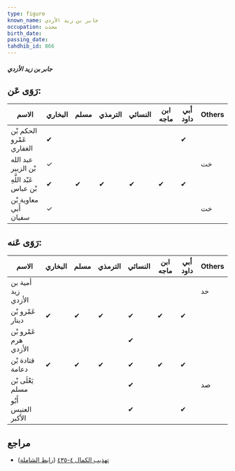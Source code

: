 ```yaml
---
type: figure
known_name: جابر بن زيد الأزدي
occupation: محدث
birth_date:
passing_date:
tahdhib_id: 866
---
```

##### جابر بن زيد الأزدي

## رَوَى عَن:
| الاسم                    | البخاري | مسلم | الترمذي | النسائي | ابن ماجه | أبي داود | Others |
| ------------------------ | ------- | ---- | ------- | ------- | -------- | -------- | ------ |
| الحكم بْن عَمْرو الغفاري | ✔       |      |         |         |          | ✔        |        |
| عبد الله بْن الزبير      | ✓       |      |         |         |          |          | خت     |
| عَبْد اللَّهِ بْن عباس   | ✔       | ✔    | ✔       | ✔       | ✔        | ✔        |        |
| معاوية بْن أَبي سفيان    | ✓       |      |         |         |          |          | خت     |
## رَوَى عَنه:
| الاسم                 | البخاري | مسلم | الترمذي | النسائي | ابن ماجه | أبي داود | Others |
| --------------------- | ------- | ---- | ------- | ------- | -------- | -------- | ------ |
| أمية بن زيد الأزدي    |         |      |         |         |          |          | خد     |
| عَمْرو بْن دينار      | ✔       | ✔    | ✔       | ✔       | ✔        | ✔        |        |
| عَمْرو بْن هرم الأزدي |         |      |         | ✔       |          |          |        |
| قتادة بْن دعامة       | ✔       | ✔    | ✔       | ✔       | ✔        | ✔        |        |
| يَعْلَى بْن مسلم      |         |      |         | ✔       |          |          | صد     |
| أَبُو العنبس الأكبر   |         |      |         | ✔       |          | ✔        |        |
## مراجع
- [تهذيب الكمال ٤-٤٣٥](obsidian://open?vault=Tahdhib-al-Kamal&file=Figures/٨٦٦-جابر%20بن%20زيد%20الأزدي) ([رابط الشاملة](https://shamela.ws/book/3722/1949))